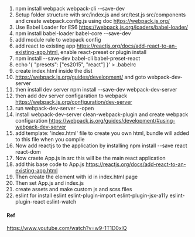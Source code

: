 1. npm install webpack webpack-cli --save-dev
2. Setup folder structure with src/index.js and src/test.js src/components and create webpack.config.js using doc https://webpack.js.org/
3. Use Babel Loader for ES6 https://webpack.js.org/loaders/babel-loader/
4. npm install babel-loader babel-core --save-dev
5. add module rule to webpack config
6. add react to existing app https://reactjs.org/docs/add-react-to-an-existing-app.html, enable react-preset or plugin install
7. npm install --save-dev babel-cli babel-preset-react
8. echo '{ "presets": ["es2015", "react"] }' > .babelrc
9. create index.html inside the dist
10. https://webpack.js.org/guides/development/ and goto webpack-dev-server
11. then install dev server npm install --save-dev webpack-dev-server
12. then add dev server configaration to webpack https://webpack.js.org/configuration/dev-server
13. run webpack-dev-server --open
14. install webpack-dev-server clean-webpack-plugin and create webpack configaration https://webpack.js.org/guides/development/#using-webpack-dev-server
15. add template: 'index.html' file to create you own html, bundle will added to this file when you compile
16. Now add reactjs to the application by installing npm install --save react react-dom
17. Now craete App.js in src this will be the main react application
18. add this base code to App.js https://reactjs.org/docs/add-react-to-an-existing-app.html
19. Then create the element with id in index.html page
20. Then set App.js and index.js
21. create assets and make custom js and scss files
22. eslint for install eslint eslint-plugin-import eslint-plugin-jsx-a11y eslint-plugin-react eslint-watch 

#### Ref

https://www.youtube.com/watch?v=w9-1T1D0xlQ